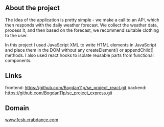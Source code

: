 ## About the project

The idea of the application is pretty simple - we make a call to an API, which then responds with the daily weather forecast. We collect the weather data, process it, and then based on the forecast, we recommend suitable clothing to the user.

In this project I used JavaScript XML to write HTML elements in JavaScript and place them in the DOM without any createElement()
or appendChild() methods. I also used react hooks to isolate reusable parts from functional components.

## Links

frontend: https://github.com/Bogdan11p/se_project_react.git
backend: https://github.com/Bogdan11p/se_project_express.git

## Domain

www.fcsb.crabdance.com
